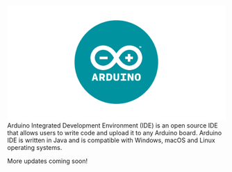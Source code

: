 



![arduino.webp](images/arduino.webp) 
<br/>
Arduino Integrated Development Environment (IDE) is an open source IDE that allows users to write code and upload it to any Arduino board. Arduino IDE is written in Java and is compatible with Windows, macOS and Linux operating systems.


More updates coming soon!<br/>

